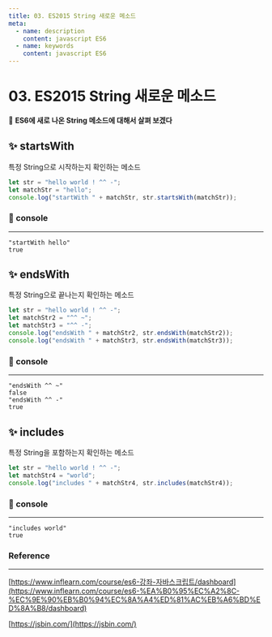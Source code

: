 ```yaml
---
title: 03. ES2015 String 새로운 메소드
meta:
  - name: description
    content: javascript ES6 
  - name: keywords
    content: javascript ES6 
---
```


# 03. ES2015 String 새로운 메소드

🤗 **ES6에 새로 나온 String 메소드에 대해서 살펴 보겠다**

## ✨ startsWith

특정 String으로 시작하는지 확인하는 메소드

```jsx
let str = "hello world ! ^^ -";
let matchStr = "hello";
console.log("startWith " + matchStr, str.startsWith(matchStr));
```

### 🔎 console

---

```basic
"startWith hello"
true 
```

## ✨ endsWith

특정 String으로 끝나는지 확인하는 메소드

```jsx
let str = "hello world ! ^^ -";
let matchStr2 = "^^ ~";
let matchStr3 = "^^ -";
console.log("endsWith " + matchStr2, str.endsWith(matchStr2));
console.log("endsWith " + matchStr3, str.endsWith(matchStr3));
```

### 🔎 console

---

```basic
"endsWith ^^ ~"
false
"endsWith ^^ -"
true
```

## ✨ includes

특정 String을 포함하는지 확인하는 메소드

```jsx
let str = "hello world ! ^^ -";
let matchStr4 = "world";
console.log("includes " + matchStr4, str.includes(matchStr4));
```

### 🔎 console

---

```basic
"includes world"
true
```

### Reference

---

[https://www.inflearn.com/course/es6-강좌-자바스크립트/dashboard](https://www.inflearn.com/course/es6-%EA%B0%95%EC%A2%8C-%EC%9E%90%EB%B0%94%EC%8A%A4%ED%81%AC%EB%A6%BD%ED%8A%B8/dashboard)

[https://jsbin.com/](https://jsbin.com/)